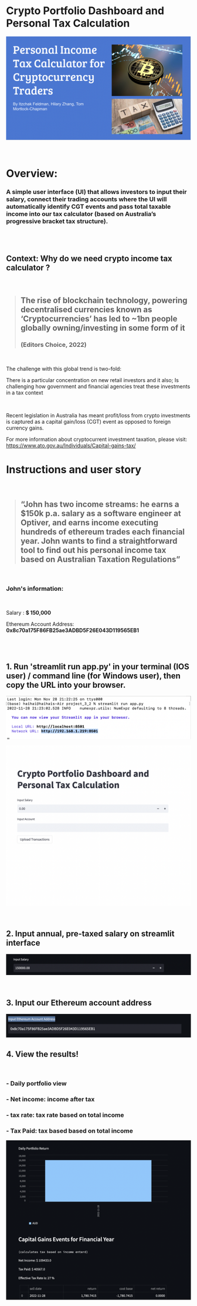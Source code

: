# Crypto Portfolio Dashboard and Personal Tax Calculation


![](./Resources/README_cover_image.png)


<br>

# Overview: 

### A simple user interface (UI) that allows investors to input their salary, connect their trading accounts where the UI will automatically identify CGT events and pass total taxable income into our tax calculator (based on Australia’s progressive bracket tax structure).

<br>

<br>

## Context: Why do we need crypto income tax calculator ? 

<br>

>## The rise of blockchain technology, powering decentralised currencies known as ‘Cryptocurrencies’ has led to ~1bn people globally owning/investing in some form of it
>### (Editors Choice, 2022)

<br>


The challenge with this global trend is two-fold:

There is a particular concentration on new retail investors and it also;
Is challenging how government and financial agencies treat these investments in a tax context

<br>

Recent legislation in Australia has meant profit/loss from crypto investments is captured as a capital gain/loss (CGT) event as opposed to foreign currency gains.

For more information about cryptocurrent investment taxation, please visit: https://www.ato.gov.au/Individuals/Capital-gains-tax/





# Instructions and user story 
<br>


> ## “John has two income streams: he earns a $150k p.a. salary as a software engineer at Optiver, and earns income executing hundreds of ethereum trades each financial year. John wants to find a straightforward tool to find out his personal income tax based on Australian Taxation Regulations” 

<br>

### John's information:
<br>

Salary : **$ 150,000**

Ethereum Account Address: **0x8c70a175F86FB25ae3ADBD5F26E043D119565EB1**


<br>
<br>


## 1. Run **'streamlit run app.py'** in your terminal (IOS user) / command line (for Windows user), then copy the URL into your browser. 
![](./Resources/instruction_run_streamlit_in_terminal.png)

![](./Resources/instructions_streamlit_interface.png)


<br>

## 2. Input annual, pre-taxed salary on streamlit interface 

![](./Resources/instruction_input_salary.png)

<br>

## 3. Input our Ethereum account address 

![](./Resources/instruction_input_aacount.png)

## 4. View the results! 
<br>

### -   Daily portfolio view
### - Net income: income after tax
### - tax rate: tax rate based on total income 
### - Tax Paid: tax based based on total income

![](./Resources/instruction_view_results.png)


